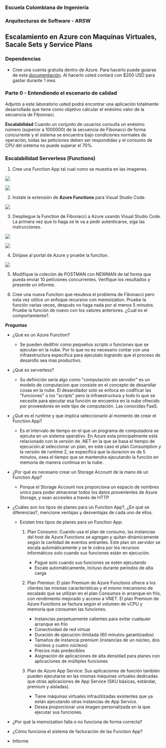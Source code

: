 ### Escuela Colombiana de Ingeniería
### Arquitecturas de Software - ARSW

## Escalamiento en Azure con Maquinas Virtuales, Sacale Sets y Service Plans

### Dependencias
* Cree una cuenta gratuita dentro de Azure. Para hacerlo puede guiarse de esta [documentación](https://azure.microsoft.com/en-us/free/search/?&ef_id=Cj0KCQiA2ITuBRDkARIsAMK9Q7MuvuTqIfK15LWfaM7bLL_QsBbC5XhJJezUbcfx-qAnfPjH568chTMaAkAsEALw_wcB:G:s&OCID=AID2000068_SEM_alOkB9ZE&MarinID=alOkB9ZE_368060503322_%2Bazure_b_c__79187603991_kwd-23159435208&lnkd=Google_Azure_Brand&dclid=CjgKEAiA2ITuBRDchty8lqPlzS4SJAC3x4k1mAxU7XNhWdOSESfffUnMNjLWcAIuikQnj3C4U8xRG_D_BwE). Al hacerlo usted contará con $200 USD para gastar durante 1 mes.

### Parte 0 - Entendiendo el escenario de calidad

Adjunto a este laboratorio usted podrá encontrar una aplicación totalmente desarrollada que tiene como objetivo calcular el enésimo valor de la secuencia de Fibonnaci.

**Escalabilidad**
Cuando un conjunto de usuarios consulta un enésimo número (superior a 1000000) de la secuencia de Fibonacci de forma concurrente y el sistema se encuentra bajo condiciones normales de operación, todas las peticiones deben ser respondidas y el consumo de CPU del sistema no puede superar el 70%.

### Escalabilidad Serverless (Functions)

1. Cree una Function App tal cual como se muestra en las  imagenes.

![](images/part3/part3-function-config.png)

![](images/part3/part3-function-configii.png)

2. Instale la extensión de **Azure Functions** para Visual Studio Code.

![](images/part3/part3-install-extension.png)

3. Despliegue la Function de Fibonacci a Azure usando Visual Studio Code. La primera vez que lo haga se le va a pedir autenticarse, siga las instrucciones.

![](images/part3/part3-deploy-function-1.png)

![](images/part3/part3-deploy-function-2.png)

4. Dirijase al portal de Azure y pruebe la function.

![](images/part3/part3-test-function.png)

5. Modifique la coleción de POSTMAN con NEWMAN de tal forma que pueda enviar 10 peticiones concurrentes. Verifique los resultados y presente un informe.

6. Cree una nueva Function que resuleva el problema de Fibonacci pero esta vez utilice un enfoque recursivo con memoization. Pruebe la función varias veces, después no haga nada por al menos 5 minutos. Pruebe la función de nuevo con los valores anteriores. ¿Cuál es el comportamiento?.

**Preguntas**

* ¿Qué es un Azure Function?

    - Se pueden dedifnir como pequeños scripts o funciones que se ejecutan en la nube. Por lo que no es necesario contar con una infraestructura especifica para ejecutalo    logrando que el proceso de desarollo sea mas productivo.

* ¿Qué es serverless?

    - Su definición sería algo como "computación sin servidor" es un modelo de computacion que consiste en el concepto de desarollar cosas en la nube. El desarollador solo se enfoca en codificar las "funciones" o los "scripts" pero la infraestructura y todo lo que se necesite para ejecutar esa función se encuentra en la nube ofrecido por proveedores en este tipo de computación. Las conocidas FaaS.

* ¿Qué es el runtime y que implica seleccionarlo al momento de crear el Function App?
  
    - Es el intervalo de tiempo en el que un programa de computadora se ejecuta en un sistema operativo. En Azure esta principalmente está relacionado con la versión de .NET en la que se basa el tiempo de ejecución.al seleccionar un plan, en este caso el plan Consumption y la versión de runtime 2, se especifica que la duracion es de 5 minutos, osea el tiempo que se mantendra ejecutando la función en memoria de manera continua en la nube.

* ¿Por qué es necesario crear un Storage Account de la mano de un Function App?

    - Porque el Storage Account nos proporciona un espacio de nombres unico para poder almacenar todos los datos
provenientes de Azure Storage, y sean accesiles a través de HTTP

* ¿Cuáles son los tipos de planes para un Function App?, ¿En qué se diferencias?, mencione ventajas y desventajas de cada uno de ellos.

    - Existen tres tipos de planes para un Function App:
    
        1. Plan Consumo: Cuando usa el plan de consumo, las instancias del host de Azure Functions se agregan y quitan dinámicamente según la cantidad de eventos entrantes. Este plan sin servidor se escala automáticamente y se le cobra por los recursos informáticos solo cuando sus funciones están en ejecución.
        
            - Pague solo cuando sus funciones se estén ejecutando
            - Escale automáticamente, incluso durante períodos de alta carga
        
        2. Plan Premiun: El plan Premium de Azure Functions ofrece a los clientes las mismas características y el mismo mecanismo de escalado que se utilizan en el plan Consumos in arranque en frío, con rendimiento mejorado y acceso a VNET. El plan Premium de Azure Functions se factura según el volumen de vCPU y memoria que consumen las funciones.
        
            - Instancias perpetuamente calientes para evitar cualquier arranque en frío
            - Conectividad de red virtual
            - Duración de ejecución ilimitada (60 minutos garantizados)
            - Tamaños de instancia premium (instancias de un núcleo, dos núcleos y cuatro núcleos)
            - Precios más predecibles
            - Asignación de aplicaciones de alta densidad para planes con aplicaciones de múltiples funciones
        
        3. Plan de Azure App Service: Sus aplicaciones de función también pueden ejecutarse en las mismas máquinas virtuales dedicadas que otras aplicaciones de App Service (SKU básicas, estándar, premium y aisladas).
            
            - Tiene máquinas virtuales infrautilizadas existentes que ya están ejecutando otras instancias de App Service.
            - Desea proporcionar una imagen personalizada en la que ejecutar sus funciones.


* ¿Por qué la memoization falla o no funciona de forma correcta?


* ¿Cómo funciona el sistema de facturación de las Function App?


* Informe

